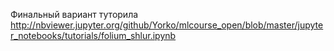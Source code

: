Финальный вариант туторила
http://nbviewer.jupyter.org/github/Yorko/mlcourse_open/blob/master/jupyter_notebooks/tutorials/folium_shlur.ipynb
